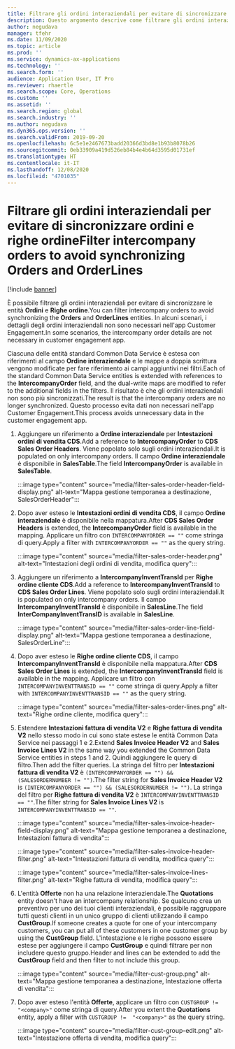 ```yaml
---
title: Filtrare gli ordini interaziendali per evitare di sincronizzare ordini e righe ordine
description: Questo argomento descrive come filtrare gli ordini interaziendali per evitare di sincronizzare ordini e righe ordine.
author: negudava
manager: tfehr
ms.date: 11/09/2020
ms.topic: article
ms.prod: ''
ms.service: dynamics-ax-applications
ms.technology: ''
ms.search.form: ''
audience: Application User, IT Pro
ms.reviewer: rhaertle
ms.search.scope: Core, Operations
ms.custom: ''
ms.assetid: ''
ms.search.region: global
ms.search.industry: ''
ms.author: negudava
ms.dyn365.ops.version: ''
ms.search.validFrom: 2019-09-20
ms.openlocfilehash: 6c5e1e2467673badd20366d3bd8e1b93b8078b26
ms.sourcegitcommit: 0eb33909a419d526eb84b4e4b64d3595d01731ef
ms.translationtype: HT
ms.contentlocale: it-IT
ms.lasthandoff: 12/08/2020
ms.locfileid: "4701035"
---
```

# <a name="filter-intercompany-orders-to-avoid-synchronizing-orders-and-orderlines"></a><span data-ttu-id="3932a-103">Filtrare gli ordini interaziendali per evitare di sincronizzare ordini e righe ordine</span><span class="sxs-lookup"><span data-stu-id="3932a-103">Filter intercompany orders to avoid synchronizing Orders and OrderLines</span></span>

[!include [banner](../../includes/banner.md)]

<span data-ttu-id="3932a-104">È possibile filtrare gli ordini interaziendali per evitare di sincronizzare le entità **Ordini** e **Righe ordine**.</span><span class="sxs-lookup"><span data-stu-id="3932a-104">You can filter intercompany orders to avoid synchronizing the **Orders** and **OrderLines** entities.</span></span> <span data-ttu-id="3932a-105">In alcuni scenari, i dettagli degli ordini interaziendali non sono necessari nell'app Customer Engagement.</span><span class="sxs-lookup"><span data-stu-id="3932a-105">In some scenarios, the intercompany order details are not necessary in customer engagement app.</span></span>

<span data-ttu-id="3932a-106">Ciascuna delle entità standard Common Data Service è estesa con riferimenti al campo **Ordine interaziendale** e le mappe a doppia scrittura vengono modificate per fare riferimento ai campi aggiuntivi nei filtri.</span><span class="sxs-lookup"><span data-stu-id="3932a-106">Each of the standard Common Data Service entities is extended with references to the **IntercompanyOrder** field, and the dual-write maps are modified to refer to the additional fields in the filters.</span></span> <span data-ttu-id="3932a-107">Il risultato è che gli ordini interaziendali non sono più sincronizzati.</span><span class="sxs-lookup"><span data-stu-id="3932a-107">The result is that the intercompany orders are no longer synchronized.</span></span> <span data-ttu-id="3932a-108">Questo processo evita dati non necessari nell'app Customer Engagement.</span><span class="sxs-lookup"><span data-stu-id="3932a-108">This process avoids unnecessary data in the customer engagement app.</span></span>

1. <span data-ttu-id="3932a-109">Aggiungere un riferimento a **Ordine interaziendale** per **Intestazioni ordini di vendita CDS**.</span><span class="sxs-lookup"><span data-stu-id="3932a-109">Add a reference to **IntercompanyOrder** to **CDS Sales Order Headers**.</span></span> <span data-ttu-id="3932a-110">Viene popolato solo sugli ordini interaziendali.</span><span class="sxs-lookup"><span data-stu-id="3932a-110">It is populated on only intercompany orders.</span></span> <span data-ttu-id="3932a-111">Il campo **Ordine interaziendale** è disponibile in **SalesTable**.</span><span class="sxs-lookup"><span data-stu-id="3932a-111">The field **IntercompanyOrder** is available in **SalesTable**.</span></span>

    :::image type="content" source="media/filter-sales-order-header-field-display.png" alt-text="Mappa gestione temporanea a destinazione, SalesOrderHeader":::
    
2. <span data-ttu-id="3932a-113">Dopo aver esteso le **Intestazioni ordini di vendita CDS**, il campo **Ordine interaziendale** è disponibile nella mappatura.</span><span class="sxs-lookup"><span data-stu-id="3932a-113">After **CDS Sales Order Headers** is extended, the **IntercompanyOrder** field is available in the mapping.</span></span> <span data-ttu-id="3932a-114">Applicare un filtro con `INTERCOMPANYORDER == ""` come stringa di query.</span><span class="sxs-lookup"><span data-stu-id="3932a-114">Apply a filter with `INTERCOMPANYORDER == ""` as the query string.</span></span>

    :::image type="content" source="media/filter-sales-order-header.png" alt-text="Intestazioni degli ordini di vendita, modifica query":::

3. <span data-ttu-id="3932a-116">Aggiungere un riferimento a **IntercompanyInventTransId** per **Righe ordine cliente CDS**.</span><span class="sxs-lookup"><span data-stu-id="3932a-116">Add a reference to **IntercompanyInventTransId** to **CDS Sales Order Lines**.</span></span>  <span data-ttu-id="3932a-117">Viene popolato solo sugli ordini interaziendali.</span><span class="sxs-lookup"><span data-stu-id="3932a-117">It is populated on only intercompany orders.</span></span> <span data-ttu-id="3932a-118">Il campo **IntercompanyInventTransId** è disponibile in **SalesLine**.</span><span class="sxs-lookup"><span data-stu-id="3932a-118">The field **InterCompanyInventTransID** is available in **SalesLine**.</span></span>

    :::image type="content" source="media/filter-sales-order-line-field-display.png" alt-text="Mappa gestione temporanea a destinazione, SalesOrderLine":::

4. <span data-ttu-id="3932a-120">Dopo aver esteso le **Righe ordine cliente CDS**, il campo **IntercompanyInventTransId** è disponibile nella mappatura.</span><span class="sxs-lookup"><span data-stu-id="3932a-120">After **CDS Sales Order Lines** is extended, the **IntercompanyInventTransId** field is available in the mapping.</span></span> <span data-ttu-id="3932a-121">Applicare un filtro con `INTERCOMPANYINVENTTRANSID == ""` come stringa di query.</span><span class="sxs-lookup"><span data-stu-id="3932a-121">Apply a filter with `INTERCOMPANYINVENTTRANSID == ""` as the query string.</span></span>

    :::image type="content" source="media/filter-sales-order-lines.png" alt-text="Righe ordine cliente, modifica query":::

5. <span data-ttu-id="3932a-123">Estendere **Intestazioni fattura di vendita V2** e **Righe fattura di vendita V2** nello stesso modo in cui sono state estese le entità Common Data Service nei passaggi 1 e 2.</span><span class="sxs-lookup"><span data-stu-id="3932a-123">Extend **Sales Invoice Header V2** and **Sales Invoice Lines V2** in the same way you extended the Common Data Service entities in steps 1 and 2.</span></span> <span data-ttu-id="3932a-124">Quindi aggiungere le query di filtro.</span><span class="sxs-lookup"><span data-stu-id="3932a-124">Then add the filter queries.</span></span> <span data-ttu-id="3932a-125">La stringa del filtro per **Intestazioni fattura di vendita V2** è `(INTERCOMPANYORDER == "") && (SALESORDERNUMBER != "")`.</span><span class="sxs-lookup"><span data-stu-id="3932a-125">The filter string for **Sales Invoice Header V2** is `(INTERCOMPANYORDER == "") && (SALESORDERNUMBER != "")`.</span></span> <span data-ttu-id="3932a-126">La stringa del filtro per **Righe fattura di vendita V2** è `INTERCOMPANYINVENTTRANSID == ""`.</span><span class="sxs-lookup"><span data-stu-id="3932a-126">The filter string for **Sales Invoice Lines V2** is `INTERCOMPANYINVENTTRANSID == ""`.</span></span>

    :::image type="content" source="media/filter-sales-invoice-header-field-display.png" alt-text="Mappa gestione temporanea a destinazione, Intestazioni fattura di vendita":::

    :::image type="content" source="media/filter-sales-invoice-header-filter.png" alt-text="Intestazioni fattura di vendita, modifica query":::

    :::image type="content" source="media/filter-sales-invoice-lines-filter.png" alt-text="Righe fattura di vendita, modifica query":::

6. <span data-ttu-id="3932a-130">L'entità **Offerte** non ha una relazione interaziendale.</span><span class="sxs-lookup"><span data-stu-id="3932a-130">The **Quotations** entity doesn't have an intercompany relationship.</span></span> <span data-ttu-id="3932a-131">Se qualcuno crea un preventivo per uno dei tuoi clienti interaziendali, è possibile raggruppare tutti questi clienti in un unico gruppo di clienti utilizzando il campo **CustGroup**.</span><span class="sxs-lookup"><span data-stu-id="3932a-131">If someone creates a quote for one of your intercompany customers, you can put all of these customers in one customer group by using the **CustGroup** field.</span></span>  <span data-ttu-id="3932a-132">L'intestazione e le righe possono essere estese per aggiungere il campo **CustGroup** e quindi filtrare per non includere questo gruppo.</span><span class="sxs-lookup"><span data-stu-id="3932a-132">Header and lines can be extended to add the **CustGroup** field and then filter to not include this group.</span></span>

    :::image type="content" source="media/filter-cust-group.png" alt-text="Mappa gestione temporanea a destinazione, Intestazione offerta di vendita":::

7. <span data-ttu-id="3932a-134">Dopo aver esteso l'entità **Offerte**, applicare un filtro con `CUSTGROUP !=  "<company>"` come stringa di query.</span><span class="sxs-lookup"><span data-stu-id="3932a-134">After you extent the **Quotations** entity, apply a filter with `CUSTGROUP !=  "<company>"` as the query string.</span></span>

    :::image type="content" source="media/filter-cust-group-edit.png" alt-text="Intestazione offerta di vendita, modifica query":::
